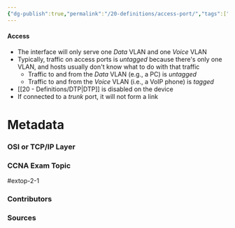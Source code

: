 ```yaml
---
{"dg-publish":true,"permalink":"/20-definitions/access-port/","tags":["defs_ccna"]}
---
```


#### Access
- The interface will only serve one *Data* VLAN and one *Voice* VLAN
- Typically, traffic on access ports is *untagged* because there's only one VLAN, and hosts usually don't know what to do with that traffic
	- Traffic to and from the *Data* VLAN (e.g., a PC) is *untagged*
	- Traffic to and from the *Voice* VLAN (i.e., a VoIP phone) is *tagged*
- [[20 - Definitions/DTP\|DTP]] is disabled on the device
- If connected to a *trunk* port, it will not form a link







# Metadata
### OSI or TCP/IP Layer

### CCNA Exam Topic
#extop-2-1 
### Contributors

### Sources

